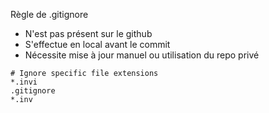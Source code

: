 Règle de .gitignore
- N'est pas présent sur le github
- S'effectue en local avant le commit
- Nécessite mise à jour manuel ou utilisation du repo privé
```
# Ignore specific file extensions
*.invi
.gitignore
*.inv
```